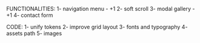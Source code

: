 FUNCTIONALITIES:
1- navigation menu - +1
2- soft scroll
3- modal gallery - +1
4- contact form

CODE:
1- unify tokens
2- improve grid layout
3- fonts and typography
4- assets path
5- images
